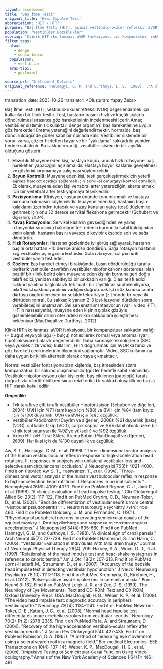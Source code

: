 ```yaml
---
layout: assessment
title: "Baş İtme Testi"
original_title: "Head Impulse Test"
abbreviation: "HIT / HTT"
purpose: "Baş İtme Testi (HIT), açısal vestibülo-oküler refleksi (aVOR) değerlendirmek için yaygın olarak kullanılan bir klinik değerlendirme tekniğidir. Özellikle HIT, ani, küçük genlikli (~10◦), yüksek ivmeli (~3000-4000 ◦s2) rotasyonel baş itmelerine yanıt olarak horizontal semisirküler kanal (HSCC) ve superior vestibular sinir fonksiyonunu değerlendirir."
population: "Vestibüler Bozukluklar"
scoring: "Klinik HIT skorlanmaz. aVOR fonksiyonu, bir kompanzatuar sakkadın varlığı (+ bulgu) veya yokluğu (- bulgu) not edilerek normal veya anormal (yani, hipofonksiyonel) olarak değerlendirilir."
filter_tags:
  alan:
    - denge
    - sensorimotor
  populasyon:
    - vestibular
  arac-tipi:
    - gozlemsel

source_url: "Instrument Details"
original_reference: "Halmagyi, G. M. and Curthoys, I. S. (1988). \"A clinical sign of canal paresis.\" Arch Neurol 45(7): 737-739."
---
```


translation_date: 2023-10-26
translator: <Oluşturan: Yapay Zeka>



Baş İtme Testi (HIT), vestibülo-oküler refleksi (VOR) değerlendirmek için kullanılan bir klinik testtir. Test, hastanın başının hızlı ve küçük açılarla döndürülmesi sırasında göz hareketlerinin incelenmesini içerir. Amaç, vestibüler sistemin (iç kulaktaki denge organları) baş hareketlerine uygun göz hareketleri üretme yeteneğini değerlendirmektir. Normalde, baş döndürüldüğünde gözler sabit bir noktada kalır. Vestibüler sistemde bir sorun varsa, gözler hedeften kayar ve bir "yakalama" sakkadı ile yeniden hedefe sabitlenir. Bu sakkadın varlığı, vestibüler sistemde bir zayıflık olduğunu gösterir.


1.  **Hazırlık:** Muayene eden kişi, hastaya küçük, ancak hızlı rotasyonel baş hareketleri yapacağını açıklamalıdır. Hastaya boyun kaslarını gevşetmesi ve gözlerini kırpmamaya çalışması söylenmelidir.
2.  **Boyun Kontrolü:** Muayene eden kişi, testi gerçekleştirmek için yeterli ağrısız hareket açıklığı sağlamak için servikal omurgayı kontrol etmelidir. Ek olarak, muayene eden kişi vertebral arter yetersizliğini ekarte etmek için bir vertebral arter testi yapmaya teşvik edilir.
3.  **Pozisyonlama:** Klinisyen, hastanın önünde konumlanmalı ve hastaya burnuna bakmasını söylemelidir. Muayene eden kişi, hastanın başını kulakların üzerinden tutacak ve yatay kanalları yatay (test) düzlemine getirmek için onu 30 derece servikal fleksiyona getirecektir (Schubert ve diğerleri, 2004).
4.  **Yavaş Rotasyonlar:** Servikal kasların gevşediğinden ve yavaş rotasyonlar sırasında bakışların test edenin burnunda sabit kaldığından emin olarak, hastanın başını yavaşça dikey bir eksende sola ve sağa döndürün.
5.  **Hızlı Rotasyonlar:** Hastanın gözlerinde iyi görüş sağlayarak, hastanın başını orta hattan ~10 derece aniden döndürün. Sağa rotasyon hastanın sağ vestibüler uç organını test eder. Sola rotasyon, sol periferik vestibüler yanıtı test eder.
6.  **Gözlem:** Baş hareket etmeyi bıraktığında, başın döndürüldüğü tarafta periferik vestibüler zayıflığın (vestibüler hipofonksiyon) göstergesi olan pozitif bir klinik belirti olan, muayene eden kişinin burnuna geri doğru telafi edici, yeniden sabitleyici bir sakkadın varlığı. Olası telafi edici sakkad yanıtına bağlı olarak tek taraflı bir zayıflıktan şüpheleniliyorsa, telafi edici sakkad yanıtının varlığını doğrulamak için söz konusu tarafa dürtüyü öngörülemeyen bir şekilde tekrarlayın (zıt yönde bir veya iki dürtüden sonra). Bu sakkadik yanıtın 2-3 ipsi-lezyonel dürtüden sonra yorabileceğini unutmayın. Gelişen enstrümantasyonun (yani, video HIT), HIT'in hassasiyetini, muayene eden kişinin çıplak gözüyle gözlemlenebilir olanın ötesindeki mikro sakkadlara iyileştirmesi bekleniyor (MacDugall ve Curthoys, 2012).


Klinik HIT skorlanmaz. aVOR fonksiyonu, bir kompanzatuar sakkadın varlığı (+ bulgu) veya yokluğu (- bulgu) not edilerek normal veya anormal (yani, hipofonksiyonel) olarak değerlendirilir. Daha karmaşık teknolojilerin (SSC veya yüksek hızlı video) kullanımı, HIT'i doğrulamak için aVOR kazancı ve göz hareketi gecikmelerinin ölçümünü sağlamıştır. Video, SSC kullanımına daha uygun bir klinik alternatif olarak ortaya çıkmaktadır.


Normal vestibüler fonksiyonu olan kişilerde, baş itmesinden sonra kompanzatuar bir sakkad oluşmamalıdır (gözler hedefte sabit kalmalıdır). Vestibüler hipofonksiyonu olan kişilerde, baş etkilenen (patolojik) tarafa doğru hızla döndürüldükten sonra telafi edici bir sakkad oluşabilir ve bu (+) HIT olarak kabul edilir.


**Geçerlilik:**
*   Tek taraflı ve çift taraflı Vestibüler Hipofonksiyon (Schubert ve diğerleri, 2004): UVH için %71 (tam kayıp için %88) ve BVH için %84 (tam kayıp için %100) duyarlılık. UVH ve BVH için %82 özgüllük.
*   Vestibüler Psödönoitrit (Cnyrim ve diğerleri, 2008): %61 duyarlılık (bakış (VOG), sakkadik takip (VOG), çarpık sapma ve SVV dahil olmak üzere bir klinik test bataryası ile %92'ye yükselir) ve %92 özgüllük.
*   Video HIT (vHIT) ve Sklera Arama Bobini (MacDougall ve diğerleri, 2009): Her ikisi için de %100 duyarlılık ve özgüllük.


Aw, S. T., Halmagyi, G. M., et al. (1996). "Three-dimensional vector analysis of the human vestibuloocular reflex in response to high-acceleration head rotations. II. responses in subjects with unilateral vestibular loss and selective semicircular canal occlusion." J Neurophysiol 76(6): 4021-4030.
Find it on PubMed
Aw, S. T., Haslwanter, T., et al. (1996). "Three-dimensional vector analysis of the human vestibuloocular reflex in response to high-acceleration head rotations. I. Responses in normal subjects." J Neurophysiol 76(6): 4009-4020.
Find it on PubMed
Beynon, G. J., Jani, P., et al. (1998). "A clinical evaluation of head impulse testing." Clin Otolaryngol Allied Sci 23(2): 117-122.
Find it on PubMed
Cnyrim, C. D., Newman-Toker, D., et al. (2008). "Bedside differentiation of vestibular neuritis from central "vestibular pseudoneuritis"." J Neurol Neurosurg Psychiatry 79(4): 458-460.
Find it on PubMed
Goldberg, J. M. and Fernandez, C. (1971). "Physiology of peripheral neurons innervating semicircular canals of the squirrel monkey. I. Resting discharge and response to constant angular accelerations." J Neurophysiol 34(4): 635-660.
Find it on PubMed
Halmagyi, G. M. and Curthoys, I. S. (1988). "A clinical sign of canal paresis." Arch Neurol 45(7): 737-739.
Find it on PubMed
Hammond, S. and Harro, C. (2005). "Vestibular Evaluation in Individuals With Mild Brain Injury." Journal of Neurologic Physical Therapy 29(4): 209.
Harvey, S. A., Wood, D. J., et al. (1997). "Relationship of the head impulse test and head-shake nystagmus in reference to caloric testing." Am J Otol 18(2): 207-213.
Find it on PubMed
Jorns-Haderli, M., Straumann, D., et al. (2007). "Accuracy of the bedside head impulse test in detecting vestibular hypofunction." J Neurol Neurosurg Psychiatry 78(10): 1113-1118.
Find it on PubMed
Kremmyda, O., Kirchner, H., et al. (2012). "False-positive head-impulse test in cerebellar ataxia." Front Neurol 3: 162.
Find it on PubMed
Leigh, J. R. and Zee, D. S. (1999). The Neurology of Eye Movements : Text and CD-ROM: Text and CD-ROM, Oxford University Press, USA. MacDougall, H. G., Weber, K. P., et al. (2009). "The video head impulse test: diagnostic accuracy in peripheral vestibulopathy." Neurology 73(14): 1134-1141.
Find it on PubMed
Newman-Toker, D. E., Kattah, J. C., et al. (2008). "Normal head impulse test differentiates acute cerebellar strokes from vestibular neuritis." Neurology 70(24 Pt 2): 2378-2385.
Find it on PubMed
Palla, A. and Straumann, D. (2004). "Recovery of the high-acceleration vestibulo-ocular reflex after vestibular neuritis." J Assoc Res Otolaryngol 5(4): 427-435.
Find it on PubMed
Robinson, D. A. (1963). "A method of measuring eye movemnent using a scieral search coil in a magnetic field." Bio-medical Electronics, IEEE Transactions on 10(4): 137-145.
Weber, K. P., MacDougall, H. G., et al. (2009). "Impulsive Testing of Semicircular‐Canal Function Using Video‐oculography." Annals of the New York Academy of Sciences 1164(1): 486-491.

```